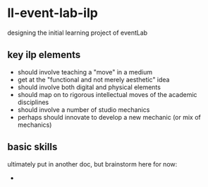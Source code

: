 # ll-event-lab-ilp

designing the initial learning project of eventLab

## key ilp elements

- should involve teaching a "move" in a medium
- get at the "functional and not merely aesthetic" idea
- should involve both digital and physical elements
- should map on to rigorous intellectual moves of the academic disciplines
- should involve a number of studio mechanics
- perhaps should innovate to develop a new mechanic (or mix of mechanics)


## basic skills

ultimately put in another doc, but brainstorm here for now:

- 